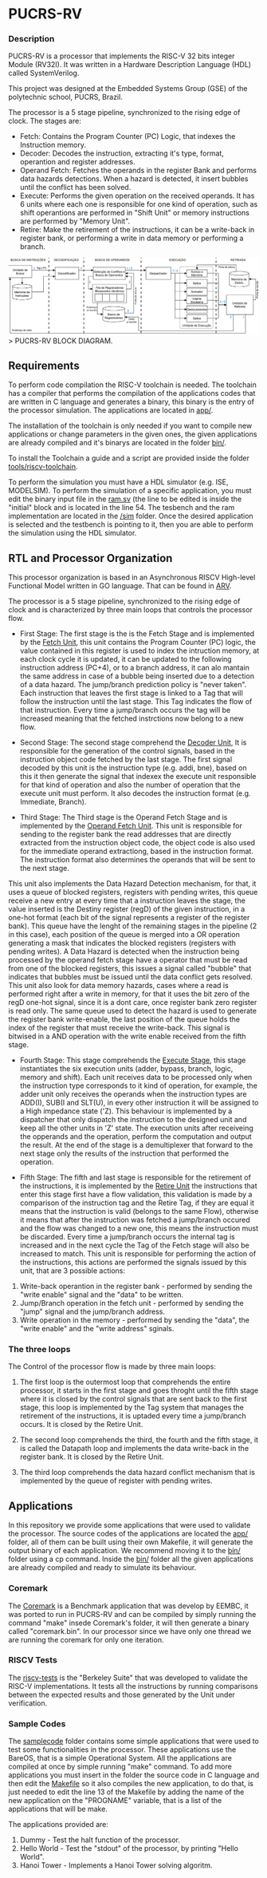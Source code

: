 # PUCRS-RV

### Description 

PUCRS-RV is a processor that implements the RISC-V 32 bits integer Module (RV32I). It was written in a Hardware Description Language (HDL) called SystemVerilog.

This project was designed at the Embedded Systems Group (GSE) of the polytechnic school, PUCRS, Brazil.

The processor is a 5 stage pipeline, synchronized to the rising edge of clock. The stages are:

- Fetch: Contains the Program Counter (PC) Logic, that indexes the Instruction memory.
- Decoder: Decodes the instruction, extracting it's type, format, operantion and register addresses.
- Operand Fetch: Fetches the operands in the register Bank and performs data hazards detections. When a hazard is detected, it insert bubbles until the conflict has been solved.
- Execute: Performs the given operation on the received operands. It has 6 units where each one is responsible for one kind of operation, such as shift operantions are performed in "Shift Unit" or memory instructions are performed by "Memory Unit".
- Retire: Make the retirement of the instructions, it can be a write-back in register bank, or performing a write in data memory or performing a branch.

<img src="RISCV_block.png" alt="block diagram">
> PUCRS-RV BLOCK DIAGRAM.

## Requirements

To perform code compilation the RISC-V toolchain is needed. The toolchain has a compiler that performs the compilation of the applications codes that are written in C language and generates a binary, this binary is the entry of the processor simulation. The applications are located in [app/](https://github.com/Willian-Nunes/pucrs-rv/tree/master/app).

The installation of the toolchain is only needed if you want to compile new applications or change parameters in the given ones, the given applications are already compiled and it's binarys are located in the folder [bin/](https://github.com/Willian-Nunes/pucrs-rv/tree/master/bin).

To install the Toolchain a guide and a script are provided inside the folder [tools/riscv-toolchain](https://github.com/Willian-Nunes/pucrs-rv/tree/master/tools/riscv-toolchain).

To perform the simulation you must have a HDL simulator (e.g. ISE, MODELSIM). To perform the simulation of a specific application, you must edit the binary input file in the [ram.sv](https://github.com/Willian-Nunes/pucrs-rv/blob/master/sim/ram.sv) (the line to be edited is inside the "initial" block and is located in the line 54. The tesbench and the ram implementation are located in the [/sim](https://github.com/Willian-Nunes/pucrs-rv/blob/master/sim/) folder. Once the desired application is selected and the testbench is pointing to it, then you are able to perform the simulation using the HDL simulator. 

## RTL and Processor Organization

This processor organization is based in an Asynchronous RISCV High-level Functional Model written in GO language. That can be found in [ARV](https://github.com/marlls1989/arv).

The processor is a 5 stage pipeline, synchronized to the rising edge of clock and is characterized by three main loops that controls the processor flow.

- First Stage: 
The first stage is the is the Fetch Stage and is implemented by the [Fetch Unit](https://github.com/Willian-Nunes/pucrs-rv/blob/master/rtl/fetch.sv), this unit contains the Program Counter (PC) logic, the value contained in this register is used to index the intruction memory, at each clock cycle it is updated, it can be updated to the following instruction address (PC+4), or to a branch address, it can alo mantain the same address in case of a bubble being inserted due to a detection of a data hazard. The jump/branch prediction policy is "never taken".
Each instruction that leaves the first stage is linked to a Tag that will follow the instruction until the last stage. This Tag indicates the flow of that instruction. Every time a jump/branch occurs the tag will be increased meaning that the fetched instrctions now belong to a new flow.

- Second Stage:
The second stage comprehend the [Decoder Unit](https://github.com/Willian-Nunes/pucrs-rv/blob/master/rtl/decoder.sv), It is responsible for the generation of the control signals, based in the instruction object code fetched by the last stage. The first signal decoded by this unit is the instruction type (e.g. addi, bne), based on this it then generate the signal that indexex the execute unit responsible for that kind of operation and also the number of operation that the execute unit must perform. It also decodes the instruction format (e.g. Immediate, Branch).

- Third Stage:
The Third stage is the Operand Fetch Stage and is implemented by the [Operand Fetch Unit](https://github.com/Willian-Nunes/pucrs-rv/blob/master/rtl/operandFetch.sv). This unit is responsible for sending to the register bank the read addresses that are directly extracted from the instruction object code, the object code is also used for the immediate operand extractiong, based in the instruction format. The instruction format also determines the operands that will be sent to the next stage. 

This unit also implements the Data Hazard Detection mechanism, for that, it uses a queue of blocked registers, registers with pending writes, this queue receive a new entry at every time that a instruction leaves the stage, the value inserted is the Destiny register (regD) of the given instruction, in a one-hot format (each bit of the signal represents a register of the register bank). This queue have the lenght of the remaining stages in the pipeline (2 in this case), each position of the queue is merged into a OR operation generating a mask that indicates the blocked registers (registers with pending writes). A Data Hazard is detected when the instruction being processed by the operand fetch stage have a operator that must be read from one of the blocked registers, this issues a signal called "bubble" that indicates that bubbles must be issued until the data conflict gets resolved. This unit also look for data memory hazards, cases where a read is performed right after a write in memory, for that it uses the bit zero of the regD one-hot signal, since it is a dont care, once register bank zero register is read only. 
The same queue used to detect the hazard is used to generate the register bank write-enable, the last position of the queue holds the index of the register that must receive the write-back. This signal is bitwised in a AND operation with the write enable received from the fifth stage. 

- Fourth Stage:
This stage comprehends the [Execute Stage](https://github.com/Willian-Nunes/pucrs-rv/blob/master/rtl/execute.sv), this stage instantiates the six execution units (adder, bypass, branch, logic, memory and shift). Each unit receives data to be processed only when the instruction type corresponds to it kind of operation, for example, the adder unit only receives the operands when the instruction types are ADD(I), SUB(I and SLT(U), in every other instruction it will be assigned to a High impedance state ('Z). This behaviour is implemented by a dispatcher that only dispatch the instruction to the designed unit and keep all the other units in 'Z' state. The execution units after receiveing the opperands and the operation, perform the computation and output the result. At the end of the stage is a demultiplexer that forward to the next stage only the results of the instruction that performed the operation.

- Fifth Stage:
The fifth and last stage is responsible for the retirement of the instructions, it is implemented by the [Retire Unit](https://github.com/Willian-Nunes/pucrs-rv/blob/master/rtl/retire.sv) the instructions that enter this stage first have a flow validation, this validation is made by a comparison of the instruction tag and the Retire Tag, if they are equal it means that the instruction is valid (belongs to the same Flow), otherwise it means that after the instruction was fetched a jump/branch occured and the flow was changed to a new one, this means the instruction must be discarded. Every time a jump/branch occurs the internal tag is increased and in the next cycle the Tag of the Fetch stage will also be increased to match.
This unit is responsible for performing the action of the instructions, this actions are performed the signals issued by this unit, that are 3 possible actions: 
1) Write-back operantion in the register bank - performed by sending the "write enable" signal and the "data" to be written.
2) Jump/Branch operation in the fetch unit - performed by sending the "jump" signal and the jump/branch address.
3) Write operation in the memory - performed by sending the "data", the "write enable" and the "write address" sginals.

### The three loops

The Control of the processor flow is made by three main loops:

1) The first loop is the outermost loop that comprehends the entire processor, it starts in the first stage and goes throght until the fifth stage where it is closed by the control signals that are sent back to the first stage, this loop is implemented by the Tag system that manages the retirement of the instructions, it is uptaded every time a jump/branch occurs. It is closed by the Retire Unit.

2) The second loop comprehends the third, the fourth and the fifth stage, it is called the Datapath loop and implements the data write-back in the register bank. It is closed by the Retire Unit.

3) The third loop comprehends the data hazard conflict mechanism that is implemented by the queue of register with pending writes.





## Applications
In this repository we provide some applications that were used to validate the processor. The source codes of the applications are located the [app/](https://github.com/Willian-Nunes/pucrs-rv/tree/master/app) folder, all of them can be built using their own Makefile, it will generate the output binary of each application. We recommend moving it to the [bin/](https://github.com/Willian-Nunes/pucrs-rv/tree/master/bin) folder using a cp command. Inside the [bin/](https://github.com/Willian-Nunes/pucrs-rv/tree/master/bin) folder all the given applications are already compiled and ready to simulate its behaviour.

### Coremark
The [Coremark](https://github.com/Willian-Nunes/pucrs-rv/tree/master/app/coremark) is a Benchmark application that was develop by EEMBC, it was ported to run in PUCRS-RV and can be compiled by simply running the command "make" insede Coremark's folder, it will then generate a binary called "coremark.bin". In our processor since we have only one thread we are running the coremark for only one iteration.

### RISCV Tests
The [riscv-tests](https://github.com/marlls1989/riscv-tests/tree/159079a82ecc332ce32e5db84aff9f814dc7ec12) is the "Berkeley Suite" that was developed to validate the RISC-V implementations. It tests all the instructions by running comparisons between the expected results and those generated by the Unit under verification.

### Sample Codes
The [samplecode](https://github.com/Willian-Nunes/pucrs-rv/tree/master/app/samplecode) folder contains some simple applications that were used to test some functionalities in the processor. These applications use the BareOS, that is a simple Operational System. All the applications are compiled at once by simple running "make" command. To add more applications you must insert in the folder the source code in C language and then edit the [Makefile](https://github.com/Willian-Nunes/pucrs-rv/blob/master/app/samplecode/Makefile) so it also compiles the new application, to do that, is just needed to edit the line 13 of the Makefile by adding the name of the new application on the "PROGNAME" variable, that is a list of the applications that will be make.

The applications provided are:
1. Dummy - Test the halt function of the processor.
2. Hello World - Test the "stdout" of the processor, by printing "Hello World".
3. Hanoi Tower - Implements a Hanoi Tower solving algoritm.
